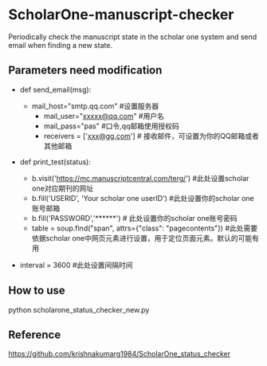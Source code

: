 # ScholarOne-manuscript-checker
Periodically check the manuscript state in the scholar one system and send email when finding a new state.

## Parameters need modification

* def send_email(msg):
  - mail_host="smtp.qq.com"  #设置服务器
	- mail_user="xxxxx@qq.com"    #用户名
	- mail_pass="pas"   #口令,qq邮箱使用授权码
	- receivers = ['xxx@gg.com']  # 接收邮件，可设置为你的QQ邮箱或者其他邮箱

* def print_test(status):
  - b.visit('https://mc.manuscriptcentral.com/terg/') #此处设置scholar one对应期刊的网址
  - b.fill('USERID', 'Your scholar one userID') #此处设置你的scholar one账号邮箱
  - b.fill('PASSWORD','******') # 此处设置你的scholar one账号密码
  - table = soup.find("span", attrs={"class": "pagecontents"}) #此处需要依据scholar one中网页元素进行设置，用于定位页面元素。默认的可能有用

* interval = 3600       #此处设置间隔时间


## How to use
python scholarone_status_checker_new.py


## Reference

https://github.com/krishnakumarg1984/ScholarOne_status_checker
